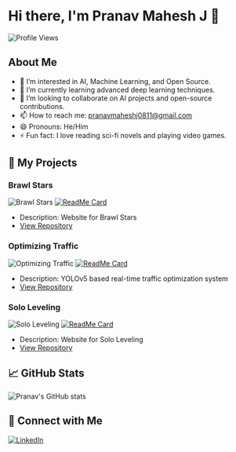 # Hi there, I'm Pranav Mahesh J 👋

![Profile Views](https://komarev.com/ghpvc/?username=Pranavmaheshj&color=blue)

## About Me

- 👀 I’m interested in AI, Machine Learning, and Open Source.
- 🌱 I’m currently learning advanced deep learning techniques.
- 💞️ I’m looking to collaborate on AI projects and open-source contributions.
- 📫 How to reach me: pranavmaheshj0811@gmail.com
- 😄 Pronouns: He/Him
- ⚡ Fun fact: I love reading sci-fi novels and playing video games.

## 🚀 My Projects

### Brawl Stars
![Brawl Stars](https://github.com/Pranavmaheshj/Brawl_Stars/raw/main/assets/demo.gif)
[![ReadMe Card](https://github-readme-stats.vercel.app/api/pin/?username=Pranavmaheshj&repo=Brawl_Stars)](https://github.com/Pranavmaheshj/Brawl_Stars)
- Description: Website for Brawl Stars
- [View Repository](https://github.com/Pranavmaheshj/Brawl_Stars)

### Optimizing Traffic
![Optimizing Traffic](https://github.com/Pranavmaheshj/optimizing-traffic/raw/main/assets/demo.gif)
[![ReadMe Card](https://github-readme-stats.vercel.app/api/pin/?username=Pranavmaheshj&repo=optimizing-traffic)](https://github.com/Pranavmaheshj/optimizing-traffic)
- Description: YOLOv5 based real-time traffic optimization system
- [View Repository](https://github.com/Pranavmaheshj/optimizing-traffic)

### Solo Leveling
![Solo Leveling](https://github.com/Pranavmaheshj/Solo_leveling/raw/main/assets/demo.gif)
[![ReadMe Card](https://github-readme-stats.vercel.app/api/pin/?username=Pranavmaheshj&repo=Solo_leveling)](https://github.com/Pranavmaheshj/Solo_leveling)
- Description: Website for Solo Leveling
- [View Repository](https://github.com/Pranavmaheshj/Solo_leveling)

## 📈 GitHub Stats
![Pranav's GitHub stats](https://github-readme-stats.vercel.app/api?username=Pranavmaheshj&show_icons=true&theme=radical)

## 🔗 Connect with Me
[![LinkedIn](https://img.shields.io/badge/-LinkedIn-blue?style=flat-square&logo=linkedin&logoColor=white)](https://www.linkedin.com/in/pranav-raja-029158350/)
